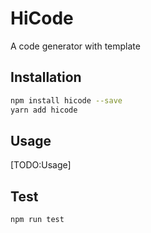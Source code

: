 # HiCode

A code generator with template

## Installation

```sh
npm install hicode --save
yarn add hicode
```

## Usage

[TODO:Usage]

## Test

```sh
npm run test
```
